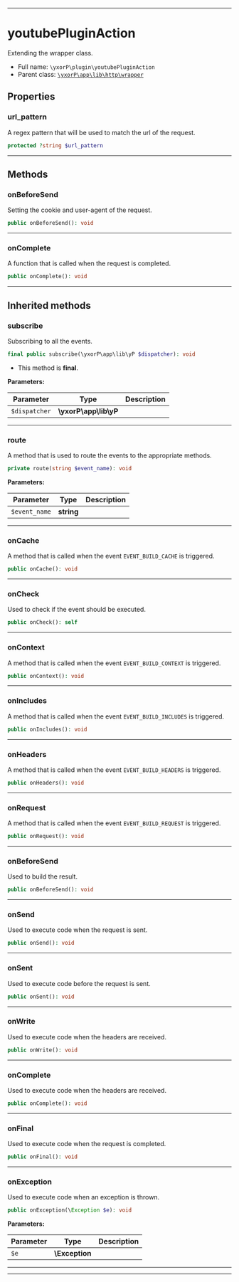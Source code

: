 ***

# youtubePluginAction

Extending the wrapper class.

* Full name: `\yxorP\plugin\youtubePluginAction`
* Parent class: [`\yxorP\app\lib\http\wrapper`](../app/lib/http/wrapper.md)

## Properties

### url_pattern

A regex pattern that will be used to match the url of the request.

```php
protected ?string $url_pattern
```

***

## Methods

### onBeforeSend

Setting the cookie and user-agent of the request.

```php
public onBeforeSend(): void
```

***

### onComplete

A function that is called when the request is completed.

```php
public onComplete(): void
```

***

## Inherited methods

### subscribe

Subscribing to all the events.

```php
final public subscribe(\yxorP\app\lib\yP $dispatcher): void
```

* This method is **final**.

**Parameters:**

| Parameter | Type | Description |
|-----------|------|-------------|
| `$dispatcher` | **\yxorP\app\lib\yP** |  |

***

### route

A method that is used to route the events to the appropriate methods.

```php
private route(string $event_name): void
```

**Parameters:**

| Parameter | Type | Description |
|-----------|------|-------------|
| `$event_name` | **string** |  |

***

### onCache

A method that is called when the event `EVENT_BUILD_CACHE` is triggered.

```php
public onCache(): void
```

***

### onCheck

Used to check if the event should be executed.

```php
public onCheck(): self
```

***

### onContext

A method that is called when the event `EVENT_BUILD_CONTEXT` is triggered.

```php
public onContext(): void
```

***

### onIncludes

A method that is called when the event `EVENT_BUILD_INCLUDES` is triggered.

```php
public onIncludes(): void
```

***

### onHeaders

A method that is called when the event `EVENT_BUILD_HEADERS` is triggered.

```php
public onHeaders(): void
```

***

### onRequest

A method that is called when the event `EVENT_BUILD_REQUEST` is triggered.

```php
public onRequest(): void
```

***

### onBeforeSend

Used to build the result.

```php
public onBeforeSend(): void
```

***

### onSend

Used to execute code when the request is sent.

```php
public onSend(): void
```

***

### onSent

Used to execute code before the request is sent.

```php
public onSent(): void
```

***

### onWrite

Used to execute code when the headers are received.

```php
public onWrite(): void
```

***

### onComplete

Used to execute code when the headers are received.

```php
public onComplete(): void
```

***

### onFinal

Used to execute code when the request is completed.

```php
public onFinal(): void
```

***

### onException

Used to execute code when an exception is thrown.

```php
public onException(\Exception $e): void
```

**Parameters:**

| Parameter | Type | Description |
|-----------|------|-------------|
| `$e` | **\Exception** |  |

***


***

